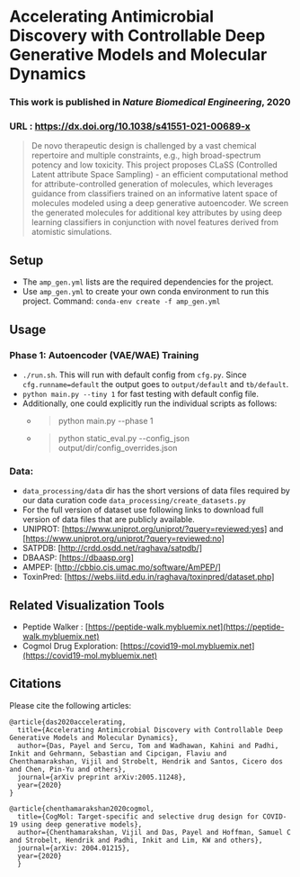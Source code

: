 # Accelerating Antimicrobial Discovery with Controllable Deep Generative Models and Molecular Dynamics
### This work is published in _Nature Biomedical Engineering_, 2020
### URL :  https://dx.doi.org/10.1038/s41551-021-00689-x 

> De novo therapeutic design is challenged by a vast chemical repertoire and multiple constraints, e.g.,
>  high broad-spectrum potency and low toxicity. This project proposes CLaSS (Controlled Latent attribute 
Space Sampling) - an efficient computational method for attribute-controlled generation of molecules, which leverages 
guidance from classifiers trained on an informative latent space of molecules modeled using a deep generative autoencoder. 
We screen the generated molecules for additional key attributes by using deep learning classifiers in conjunction with novel 
features derived from atomistic simulations.



## Setup 
+ The `amp_gen.yml` lists are the required dependencies for the project.
+ Use `amp_gen.yml` to create your own conda environment to run this project. Command: `conda-env create -f amp_gen.yml`

## Usage

### Phase 1: Autoencoder (VAE/WAE) Training
+ `./run.sh`. This will run with default config from `cfg.py`. Since `cfg.runname=default` the output goes to `output/default` and `tb/default`.
+ `python main.py --tiny 1` for fast testing with default config file.
+ Additionally, one could explicitly run the individual scripts as follows:
  * > python main.py --phase 1
  * > python static_eval.py --config_json output/dir/config_overrides.json

### Data: 
+ `data_processing/data` dir has the short versions of data files required by our data curation code `data_processing/create_datasets.py`
+ For the full version of dataset use following links to download full version of data files that are publicly available. 
+ UNIPROT: [https://www.uniprot.org/uniprot/?query=reviewed:yes] and [https://www.uniprot.org/uniprot/?query=reviewed:no]
+ SATPDB: [http://crdd.osdd.net/raghava/satpdb/]
+ DBAASP: [https://dbaasp.org]
+ AMPEP: [http://cbbio.cis.umac.mo/software/AmPEP/]
+ ToxinPred: [https://webs.iiitd.edu.in/raghava/toxinpred/dataset.php]

## Related Visualization Tools
+ Peptide Walker : [https://peptide-walk.mybluemix.net](https://peptide-walk.mybluemix.net)
+ Cogmol Drug Exploration: [https://covid19-mol.mybluemix.net](https://covid19-mol.mybluemix.net)

## Citations

Please cite the following articles:

```
@article{das2020accelerating,
  title={Accelerating Antimicrobial Discovery with Controllable Deep Generative Models and Molecular Dynamics},
  author={Das, Payel and Sercu, Tom and Wadhawan, Kahini and Padhi, Inkit and Gehrmann, Sebastian and Cipcigan, Flaviu and Chenthamarakshan, Vijil and Strobelt, Hendrik and Santos, Cicero dos and Chen, Pin-Yu and others},
  journal={arXiv preprint arXiv:2005.11248},
  year={2020}
}
```



```
@article{chenthamarakshan2020cogmol,
  title={CogMol: Target-specific and selective drug design for COVID-19 using deep generative models},
  author={Chenthamarakshan, Vijil and Das, Payel and Hoffman, Samuel C and Strobelt, Hendrik and Padhi, Inkit and Lim, KW and others},
  journal={arXiv: 2004.01215},
  year={2020}
  }
  ```
